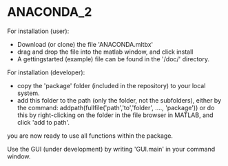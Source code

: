 # ANACONDA\_2
For installation (user):
- Download (or clone) the file 'ANACONDA.mltbx'
- drag and drop the file into the matlab window, and click install
- A gettingstarted (example) file can be found in the '/doc/' directory.

For installation (developer):
- copy the 'package' folder (included in the repository) to your local system.
- add this folder to the path (only the folder, not the subfolders), either by the command:
	addpath(fullfile('path','to','folder', ...., 'package'))
  or do this by right-clicking on the folder in the file browser in MATLAB, and click 'add to path'.


you are now ready to use all functions within the package. 

Use the GUI (under development) by writing 'GUI.main' in your command window.

